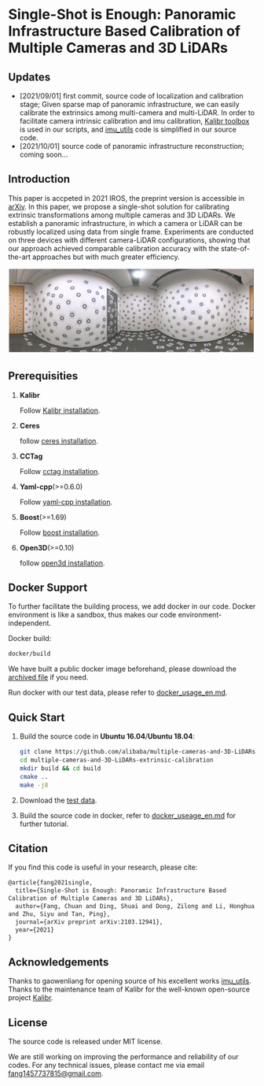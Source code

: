 # Single-Shot is Enough: Panoramic Infrastructure Based Calibration of Multiple Cameras and 3D LiDARs



## Updates

* [2021/09/01] first commit, source code of localization and calibration stage; Given sparse map of panoramic infrastructure, we can easily calibrate the extrinsics among multi-camera and multi-LiDAR. In order to facilitate camera intrinsic calibration and imu calibration, [Kalibr toolbox](https://github.com/ethz-asl/kalibr) is used in our scripts, and [imu_utils](https://github.com/gaowenliang/imu_utils) code is  simplified in our source code. 
* [2021/10/01] source code of panoramic infrastructure reconstruction; coming soon...



## Introduction

 This paper is accpeted in 2021 IROS, the preprint version is accessible in [arXiv](https://arxiv.org/abs/2103.12941).  In this paper, we propose a single-shot solution for calibrating extrinsic transformations among multiple cameras and 3D LiDARs. We establish a panoramic infrastructure, in which a camera or LiDAR can be robustly localized using data from single frame. Experiments are conducted on three devices with different camera-LiDAR configurations, showing that our approach achieved comparable calibration accuracy with the state-of-the-art approaches but with much greater efficiency.

![image-20210724161755730](./assets/image-20210724161755730.png)



## Prerequisities
1. **Kalibr**

   Follow  [Kalibr installation](https://github.com/ethz-asl/kalibr/wiki/installation).

2. **Ceres**

   follow [ceres installation](http://ceres-solver.org/installation.html).

3. **CCTag**

   Follow [cctag installation](https://github.com/fangchuan/CCTag/blob/develop/INSTALL.md).

4. **Yaml-cpp**(>=0.6.0)

   Follow [yaml-cpp installation](https://github.com/jbeder/yaml-cpp#how-to-build).

5. **Boost**(>=1.69)

   Follow [boost installation](https://www.boost.org/doc/libs/1_76_0/more/getting_started/unix-variants.html#id26).

6. **Open3D**(>=0.10)

   follow [open3d installation](http://www.open3d.org/docs/release/compilation.html#ubuntu-macos).



## Docker Support

To further facilitate the building process, we add docker in our code. Docker environment is like a sandbox, thus makes our code environment-independent.

Docker build:

```bash
docker/build
```

We have built a public docker image beforehand, please download the [archived file](https://drive.google.com/file/d/1WqkYovHSsb4BI_V_soT5umzXNUleR3RB/view?usp=share_link) if you need.

Run docker with our test data, please refer to [docker_usage_en.md](./docker_usage_en.md).



## Quick Start

1. Build the source code in **Ubuntu 16.04**/**Ubuntu 18.04**:
  
   ```bash
   git clone https://github.com/alibaba/multiple-cameras-and-3D-LiDARs-extrinsic-calibration.git
   cd multiple-cameras-and-3D-LiDARs-extrinsic-calibration
   mkdir build && cd build
   cmake ..
   make -j8
   ```
   
2. Download the [test data](https://drive.google.com/file/d/1Cv0FGCFS3pz7H1yHeFi5lkA2ZzCAYpYk/view?usp=share_link).

3. Build the source code in docker, refer to [docker_useage_en.md](./docker_usage_en.md) for further tutorial.



## Citation

If you find this code is useful in your research, please cite:

```
@article{fang2021single,
  title={Single-Shot is Enough: Panoramic Infrastructure Based Calibration of Multiple Cameras and 3D LiDARs},
  author={Fang, Chuan and Ding, Shuai and Dong, Zilong and Li, Honghua and Zhu, Siyu and Tan, Ping},
  journal={arXiv preprint arXiv:2103.12941},
  year={2021}
}
```



## Acknowledgements

Thanks to gaowenliang for opening source of his excellent works  [imu_utils](https://github.com/gaowenliang/imu_utils). Thanks to the maintenance team of Kalibr for the well-known open-source project [Kalibr](https://github.com/ethz-asl/kalibr).

## License
The source code is released under MIT license.

We are still working on improving the performance and reliability of our codes. For any technical issues, please contact me via email <fang1457737815@gmail.com>.